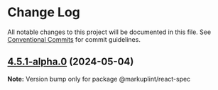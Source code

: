 # Change Log

All notable changes to this project will be documented in this file.
See [Conventional Commits](https://conventionalcommits.org) for commit guidelines.

## [4.5.1-alpha.0](https://github.com/markuplint/markuplint/compare/@markuplint/react-spec@4.5.0...@markuplint/react-spec@4.5.1-alpha.0) (2024-05-04)

**Note:** Version bump only for package @markuplint/react-spec
